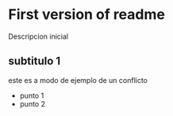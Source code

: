 # First version of readme
Descripcion inicial

## subtitulo 1
este es a modo de ejemplo de un conflicto

* punto 1
* punto 2
